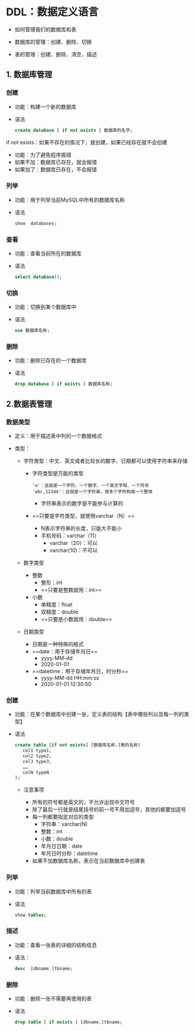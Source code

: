 # DDL：数据定义语言

- 如何管理我们的数据库和表

- 数据库的管理：创建、删除、切换

- 表的管理：创建、删除、清空、描述

  

## 1. 数据库管理

### 创建

- 功能：构建一个新的数据库

- 语法

  ```sql
  create database [ if not exists ] 数据库的名字;
  ```

if not exists：如果不存在的情况下，就创建，如果已经存在就不会创建

- 功能：为了避免程序报错
- 如果不加：数据库已存在，就会报错
- 如果加了：数据库已存在，不会报错

### 列举

- 功能：用于列举当前MySQL中所有的数据库名称

- 语法

  ```sql
  show  databases;
  ```

### 查看

- 功能：查看当前所在的数据库

- 语法

  ```SQL
  select database();
  ```

### 切换

- 功能：切换到某个数据库中

- 语法

  ```sql
  use 数据库名称;
  ```

### 删除

- 功能：删除已存在的一个数据库

- 语法

  ```sql
  drop database [ if exists ] 数据库名称;
  ```

## 2.数据表管理

### 数据类型

- 定义：用于描述表中列的一个数据格式

- 类型：

  - 字符类型：中文、英文或者比较长的数字、日期都可以使用字符串来存储

    - 字符类型是万能的类型

      ```
      'a'：这就是一个字符，一个数字、一个英文字母、一个符号
      'abc,12344'：这就是一个字符串，很多个字符构成一个整体
      ```

      - 字符串表示的数字是不能参与计算的

    - ==只要是字符类型，就使用varchar（N）==

      - N表示字符串的长度，只能大不能小
      - 手机号码：varchar（11）
        - varchar（20）：可以
        - varchar(10)：不可以

  - 数字类型

    - 整数
      - 整形：int
      - ==只要是整数就用：int==
    - 小数
      - 单精度：float
      - 双精度：double
      - ==只要是小数就用：double==

  - 日期类型

    - 日期是一种特殊的格式
    - ==date：用于存储年月日==
      - yyyy-MM-dd
      - 2020-01-01
    - ==datetime：用于存储年月日，时分秒==
      - yyyy-MM-dd HH:mm:ss
      - 2020-01-01 12:30:50

### 创建

- 功能：在某个数据库中创建一张，定义表的结构【表中哪些列以及每一列的类型】

- 语法

  ```sql
  create table [if not exists] [数据库名称.]表的名称(
     col1 type1,
     col2 type2,
     col3 type3,
     ……
     colN typeN
  );
  ```

  - 注意事项

    - 所有的符号都是英文的，不允许出现中文符号
    - 除了最后一行就是结尾括号的前一号不用加逗号，其他的都要加逗号
    - 每一列都要指定对应的类型
      - 字符串：varchar(N)
      - 整数：int
      - 小数：double
      - 年月日日期：date
      - 年月日时分秒：datetime
    - 如果不加数据库名称，表示在当前数据库中创建表

    

### 列举

- 功能：列举当前数据库中所有的表

- 语法

  ```sql
  show tables;
  ```

  

### 描述

- 功能：查看一张表的详细的结构信息

- 语法：

  ```sql
  desc  [dbname.]tbname;
  ```

  

### 删除

- 功能：删除一张不需要再使用的表

- 语法

  ```sql
  drop table [ if exists ] [dbname.]tbname;
  ```

  
